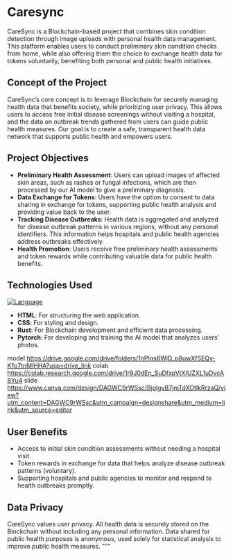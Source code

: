 # Caresync
CareSync is a Blockchain-based project that combines skin condition detection through image uploads with personal health data management. This platform enables users to conduct preliminary skin condition checks from home, while also offering them the choice to exchange health data for tokens voluntarily, benefiting both personal and public health initiatives.

## Concept of the Project

CareSync’s core concept is to leverage Blockchain for securely managing health data that benefits society, while prioritizing user privacy. This allows users to access free initial disease screenings without visiting a hospital, and the data on outbreak trends gathered from users can guide public health measures. Our goal is to create a safe, transparent health data network that supports public health and empowers users.

## Project Objectives

- **Preliminary Health Assessment**: Users can upload images of affected skin areas, such as rashes or fungal infections, which are then processed by our AI model to give a preliminary diagnosis.
- **Data Exchange for Tokens**: Users have the option to consent to data sharing in exchange for tokens, supporting public health analysis and providing value back to the user.
- **Tracking Disease Outbreaks**: Health data is aggregated and analyzed for disease outbreak patterns in various regions, without any personal identifiers. This information helps hospitals and public health agencies address outbreaks effectively.
- **Health Promotion**: Users receive free preliminary health assessments and token rewards while contributing valuable data for public health benefits.

## Technologies Used
[![Language](https://skillicons.dev/icons?i=html,css,rust,pytorch)](https://skillicons.dev)

- **HTML**: For structuring the web application.
- **CSS**: For styling and design.
- **Rust**: For Blockchain development and efficient data processing.
- **Pytorch**: For developing and training the AI model that analyzes users' photos.

model
https://drive.google.com/drive/folders/1nPIqs6WjD_p8uwXfSEQy-K1o7tnMlHHA?usp=drive_link
colab
https://colab.research.google.com/drive/1r9J0dEn_SuDfxpVtXIUZXL1uDvcA8Yu4
slide 
https://www.canva.com/design/DAGWC9rWSsc/BjqlgvB7jmTdXOtlkRrzaQ/view?utm_content=DAGWC9rWSsc&utm_campaign=designshare&utm_medium=link&utm_source=editor

## User Benefits

- Access to initial skin condition assessments without needing a hospital visit.
- Token rewards in exchange for data that helps analyze disease outbreak patterns (voluntary).
- Supporting hospitals and public agencies to monitor and respond to health outbreaks promptly.

## Data Privacy

CareSync values user privacy. All health data is securely stored on the Blockchain without including any personal information. Data shared for public health purposes is anonymous, used solely for statistical analysis to improve public health measures.
"""

